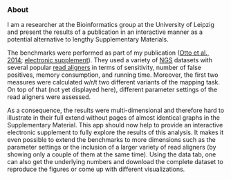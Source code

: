 ### About

I am a researcher at the Bioinformatics group at the University of Leipzig and present the results of a publication in
an interactive manner as a potential alternative to lengthy Supplementary Materials.

The benchmarks were performed as part of my publication ([Otto et al., 2014](http://bioinformatics.oxfordjournals.org/content/30/13/1837.abstract); [electronic supplement](http://www.bioinf.uni-leipzig.de/supplements/13-008)). They used a variety of [NGS](http://en.wikibooks.org/wiki/Next_Generation_Sequencing_%28NGS%29) datasets with several popular [read aligners](http://en.wikipedia.org/wiki/List_of_sequence_alignment_software#Short-Read_Sequence_Alignment) in terms of sensitivity, number of false positives, memory consumption, and running time. Moreover, the first two measures were calculated w/r/t two different variants of the mapping task. On top of that (not yet displayed here), different parameter settings of the read aligners were assessed.

As a consequence, the results were multi-dimensional and therefore hard to illustrate in their full extend without pages of almost identical graphs in the Supplementary Material. This app should now help to provide an interactive electronic supplement to fully explore the results of this analysis. It makes it even possible to extend the benchmarks to more dimensions such as the parameter settings or the inclusion of a larger variety of read aligners (by showing only a couple of them at the same time). Using the data tab, one can also get the underlying numbers and download the complete dataset to reproduce the figures or come up with different visualizations.
